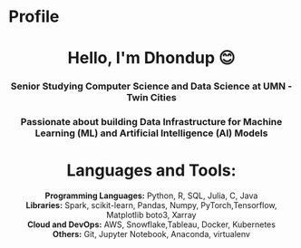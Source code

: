 # Profile

<h1 align="center">Hello, I'm Dhondup 😊 </h1>
<h3 align="center">Senior Studying Computer Science and Data Science at UMN - Twin Cities</h3>
<h3 align="center"> Passionate about building Data Infrastructure for Machine Learning (ML) and Artificial Intelligence (AI) Models </h3>


<!-- - Check out my [portfolio](https://noahjpark.github.io/portfolio) -->

<h1 align="center">Languages and Tools:</h1>
<p align="center">
  <!-- Group tools by category, use smaller icons or text -->
  <strong> Programming Languages:</strong> Python, R, SQL, Julia, C, Java<br>
  <strong> Libraries:</strong> Spark, scikit-learn, Pandas, Numpy, PyTorch,Tensorflow, Matplotlib boto3, Xarray<br>
  <strong>Cloud and DevOps:</strong> AWS, Snowflake,Tableau, Docker, Kubernetes<br>
  <strong>Others:</strong> Git, Jupyter Notebook, Anaconda, virtualenv
</p>
